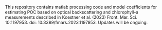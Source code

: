 This repository contains matlab processing code and model coefficients for estimating POC based on optical backscattering and chlorophyll-a measurements described in Koestner et al. (2023) Front. Mar. Sci. 10:1197953. doi: 10.3389/fmars.2023.1197953. Updates will be ongoing. 
